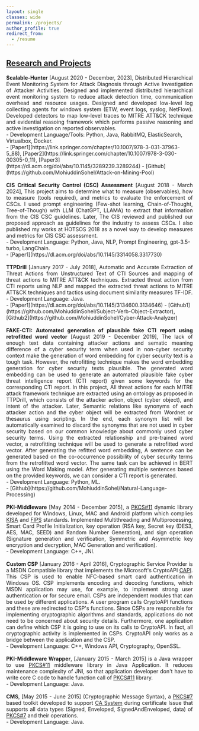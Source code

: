 ```yaml
---
layout: single
classes: wide
permalink: /projects/
author_profile: true
redirect_from:
  - /resume
---
```

## <u>Research and Projects</u>
<div style="text-align: justify">
<b>Scalable-Hunter</b> [August 2020 - December, 2023], Distributed Hierarchical Event Monitoring System for Attack Diagnosis through Active 
Investigation of Attacker Activities. Designed and implemented distributed hierarchical event monitoring system to reduce attack
 detection time, communication overhead and resource usages. Designed and developed low-level log collecting agents for windows 
 system (ETW, event logs, syslog, NetFlow). Developed detectors to map low-level traces to MITRE ATT&CK technique and evidential 
 reasoing framework which performs passive reasoning and active investigation on reported observables.
</div>
  - Development Language/Tools: Python, Java, RabbitMQ, ElasticSearch, Virtualbox, Docker.<br>
  - [Paper1](https://link.springer.com/chapter/10.1007/978-3-031-37963-5_88), [Paper2](https://link.springer.com/chapter/10.1007/978-3-030-00305-0_11), [Paper3](https://dl.acm.org/doi/abs/10.1145/3289239.3289244)
  - [Github](https://github.com/MohiuddinSohel/Attack-on-Mining-Pool)
<br> 
<br> 

<div style="text-align: justify">
<b>CIS Critical Security Control (CSC) Assessment</b> [August 2018 - March 2024],  This project aims to determine what to measure (observables), 
how to measure (tools required), and metrics to evaluate the enforcement of CSCs. I used prompt engineering (Few-shot learning, 
Chain-of-Thought, Tree-of-Though) with LLM (ChatGPT, LLAMA) to extract that information from the CIS CSC guidelines. Later, The CIS reviewed and 
published our proposed approach as guidelines for the industry to assess CSCs. I also published my works at HOTSOS 2018 as a novel way to develop 
measures and metrics for CIS CSC assessment.
</div>
  - Development Language: Python, Java, NLP, Prompt Engineering, gpt-3.5-turbo, LangChain.<br>
  - [Paper1](https://dl.acm.org/doi/abs/10.1145/3314058.3317730)
<br> 
<br> 

<div style="text-align: justify">
<b>TTPDrill</b> [January 2017 - July 2018],  Automatic and Accurate Extraction of Threat Actions from Unstructured Text of 
CTI Sources and mapping of threat actions to  MITRE ATT&CK techniques. Extracted threat action from CTI reports using NLP and
 mapped the extracted threat actions to MITRE ATT&CK techniques and tactics using document similarity measures TF-IDF.
 </div>
  - Development Language: Java.<br>
  - [Paper1](https://dl.acm.org/doi/abs/10.1145/3134600.3134646)
  - [Github1](https://github.com/MohiuddinSohel/Subject-Verb-Object-Extractor), [Github2](https://github.com/MohiuddinSohel/Cyber-Attack-Analyzer)
<br> 
<br>

<div style="text-align: justify">
<b>
FAKE-CTI: Automated generation of plausible fake CTI report using retrofitted word vector</b> [August 2019 - December 2019],  The lack of enough text data containing attacker actions and sematic meaning difference of a cyber security term when used in non-cyber security context make the generation of word embedding for cyber security text is a tough task. However, the retrofitting technique makes the word embedding generation for cyber security texts plausible. The generated word embedding can be used to generate an automated plausible fake cyber threat intelligence report (CTI report) given some keywords for the corresponding CTI report. 
In this project, All threat actions for each MITRE attack framework technique are extracted using an ontology as proposed in TTPDrill, which consists of the attacker action, object (cyber object), and intent of the attacker. Later, Semantic relations like synonyms of each attacker action and the cyber object will be extracted from Wordnet or thesaurus using scripting. In the end, each synonym list will be automatically examined to discard the synonyms that are not used in cyber security based on our common knowledge about commonly used cyber security terms.
Using the extracted relationship and pre-trained word vector, a retrofitting technique will be used to generate a retrofitted word vector. After generating the refitted word embedding, A sentence can be generated based on the co-occurrence possibility of cyber security terms from the retrofitted word vector. The same task can be achieved in BERT using the Word Making model. After generating multiple sentences based on the provided keywords, we can consider a CTI report is generated.
 </div>
  - Development Language: Python, ML.<br>
  - [Github](https://github.com/MohiuddinSohel/Natural-Language-Processing)
<br> 
<br> 


<div style="text-align: justify">
<b>PKI-Middleware</b> [May 2014 - December 2015], a <a href="http://www.cryptsoft.com/pkcs11doc/v220/">PKCS#11</a> dynamic library developed 
for Windows, Linux, MAC and Android platform which complies <a href="https://en.wikipedia.org/wiki/Korea_Internet_%26_Security_Agency">KISA</a> 
and <a href="https://en.wikipedia.org/wiki/Federal_Information_Processing_Standards">FIPS</a> standards. Implemented Multithreading and Multiprocessing, Smart Card Profile Initialization, key operation (RSA key, Secret key (DES3, AES, MAC, SEED) and Random Number Generation), and sign operation (Signature generation and verification, Symmetric and Asymmetric key encryption and decryption, MAC Generation and verification).
</div>
  - Development Language: C++, JNI.<br>
<br> 


<div style="text-align: justify">
<b>Custom CSP</b> [January 2016 - April 2016], Cryptographic Service Provider is a MSDN Compatible library that 
implements the Microsoft's CryptoAPI <a href="https://msdn.microsoft.com/en-us/library/windows/desktop/aa380239">CAPI</a>. 
This CSP is used to enable NFC-based smart card authentication in Windows OS. CSP implements encoding and decoding functions, which MSDN application may use, for example, to implement strong user authentication or for secure email.
CSPs are independent modules that can be used by different applications. A user program calls CryptoAPI functions and these are redirected to CSP's functions. Since CSPs are responsible for implementing cryptographic algorithms and standards, applications do not need to be concerned about security details. Furthermore, one application can define which CSP it is going to use on its calls to CryptoAPI. In fact, all cryptographic activity is implemented in CSPs. CryptoAPI only works as a bridge between the application and the CSP.
</div>
  - Development Language: C++, Windows API, Cryptography, OpenSSL. <br>
<br> 

   
 <div style="text-align: justify">
 <b>PKI-Middleware Wrapper</b>, [January 2015 - March 2015] is a Java wrapper to 
 use <a href="http://www.cryptsoft.com/pkcs11doc/v220/">PKCS#11</a> middleware library in Java Application. It reduces maintenance  
 complexity of <it>JNI</it>, so that application developer  don't have to write core C code to handle function call 
 of <a href="http://www.cryptsoft.com/pkcs11doc/v220/">PKCS#11</a> library.
 </div>
  - Development Language: Java. <br>
<br> 

    
<div style="text-align: justify">
<b>CMS</b>,  [May 2015 - June 2015] (Cryptographic Message Syntax), a <a href="https://tools.ietf.org/html/rfc2315">PKCS#7</a> based toolkit 
developed to support <a href="https://en.wikipedia.org/wiki/Certificate_authority">CA System</a> during certificate Issue that supports 
all data types (Signed, Enveloped, SignedAndEnveloped, data) of <a href="https://tools.ietf.org/html/rfc2315">PKCS#7</a> and their operations.
</div>
  - Development Language: Java. 
  
  
  
  
        

    
